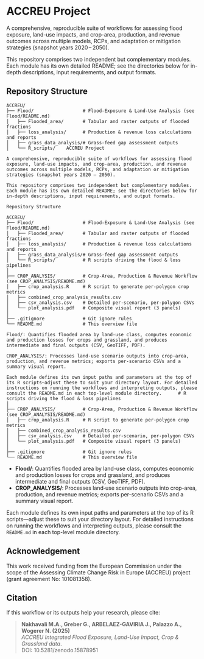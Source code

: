 # ACCREU Project

A comprehensive, reproducible suite of workflows for assessing flood exposure, land-use impacts, and crop-area, production, and revenue outcomes across multiple models, RCPs, and adaptation or mitigation strategies (snapshot years 2020 – 2050).

This repository comprises two independent but complementary modules. Each module has its own detailed README; see the directories below for in-depth descriptions, input requirements, and output formats.

## Repository Structure

```
ACCREU/
├── Flood/                  # Flood-Exposure & Land-Use Analysis (see Flood/README.md)
│   ├── Flooded_area/       # Tabular and raster outputs of flooded fractions
│   ├── loss_analysis/      # Production & revenue loss calculations and reports
│   ├── grass_data_analysis/# Grass-feed gap assessment outputs
│   └── R_scripts/    ACCREU Project

A comprehensive, reproducible suite of workflows for assessing flood exposure, land-use impacts, and crop-area, production, and revenue outcomes across multiple models, RCPs, and adaptation or mitigation strategies (snapshot years 2020 – 2050).

This repository comprises two independent but complementary modules. Each module has its own detailed README; see the directories below for in-depth descriptions, input requirements, and output formats.

Repository Structure

ACCREU/
├── Flood/                  # Flood-Exposure & Land-Use Analysis (see Flood/README.md)
│   ├── Flooded_area/       # Tabular and raster outputs of flooded fractions
│   ├── loss_analysis/      # Production & revenue loss calculations and reports
│   ├── grass_data_analysis/# Grass-feed gap assessment outputs
│   └── R_scripts/          # R scripts driving the flood & loss pipelines
│
├── CROP_ANALYSIS/          # Crop-Area, Production & Revenue Workflow (see CROP_ANALYSIS/README.md)
│   ├── crop_analysis.R     # R script to generate per-polygon crop metrics
│   ├── combined_crop_analysis_results.csv
│   ├── csv_analysis.csv    # Detailed per-scenario, per-polygon CSVs
│   └── plot_analysis.pdf   # Composite visual report (3 panels)
│
├── .gitignore              # Git ignore rules
└── README.md               # This overview file

Flood/: Quantifies flooded area by land-use class, computes economic and production losses for crops and grassland, and produces intermediate and final outputs (CSV, GeoTIFF, PDF).

CROP_ANALYSIS/: Processes land‐use scenario outputs into crop-area, production, and revenue metrics; exports per-scenario CSVs and a summary visual report.

Each module defines its own input paths and parameters at the top of its R scripts—adjust these to suit your directory layout. For detailed instructions on running the workflows and interpreting outputs, please consult the README.md in each top-level module directory.      # R scripts driving the flood & loss pipelines
│
├── CROP_ANALYSIS/          # Crop-Area, Production & Revenue Workflow (see CROP_ANALYSIS/README.md)
│   ├── crop_analysis.R     # R script to generate per-polygon crop metrics
│   ├── combined_crop_analysis_results.csv
│   ├── csv_analysis.csv    # Detailed per-scenario, per-polygon CSVs
│   └── plot_analysis.pdf   # Composite visual report (3 panels)
│
├── .gitignore              # Git ignore rules
└── README.md               # This overview file
```

- **Flood/**: Quantifies flooded area by land-use class, computes economic and production losses for crops and grassland, and produces intermediate and final outputs (CSV, GeoTIFF, PDF).
- **CROP\_ANALYSIS/**: Processes land‐use scenario outputs into crop-area, production, and revenue metrics; exports per-scenario CSVs and a summary visual report.

Each module defines its own input paths and parameters at the top of its R scripts—adjust these to suit your directory layout. For detailed instructions on running the workflows and interpreting outputs, please consult the `README.md` in each top-level module directory.


## Acknowledgement

This work received funding from the European Commission under the scope of the Assessing Climate Change Risk in Europe (ACCREU) project (grant agreement No: 101081358).

## Citation

If this workflow or its outputs help your research, please cite:

> **Nakhavali M.A., Greber G., ARBELAEZ-GAVIRIA J., Palazzo A., Wogerer N. (2025)**  
> *ACCREU Integrated Flood Exposure, Land-Use Impact, Crop & Grassland data*.  
> DOI: 10.5281/zenodo.15878951



